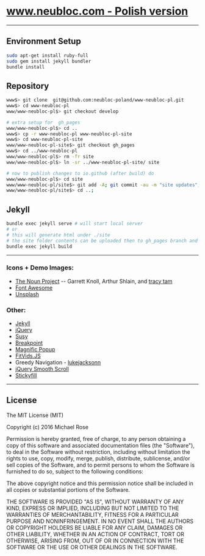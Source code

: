 # [www.neubloc.com - Polish version](https://neubloc.github.io/www-neubloc-pl/)

---
## Environment Setup

```sh
sudo apt-get install ruby-full
sudo gem install jekyll bundler
bundle install

```

## Repository

```sh
www$> git clone  git@github.com:neubloc-poland/www-neubloc-pl.git
www$> cd www-neubloc-pl
www/www-neubloc-pl$> git checkout develop 

# extra setup for  gh_pages
www/www-neubloc-pl$> cd ..
www$> cp -r www-neubloc-pl www-neubloc-pl-site
www$> cd www-neubloc-pl-site
www/www-neubloc-pl-site$> git checkout gh_pages
www$> cd ../www-neubloc-pl
www/www-neubloc-pl$> rm -fr site
www/www-neubloc-pl$> ln -sr ../www-neubloc-pl-site/ site

# now to publish changes to io.github (after build) do
www/www-neubloc-pl$> cd site
www/www-neubloc-pl/site$> git add -A; git commit -au -m "site updates"; git push ; 
www/www-neubloc-pl/site$> cd ..;

```

## Jekyll
```sh
bundle exec jekyll serve # will start local server 
# or
# this will generate html under ./site 
# the site folder contents can be uploaded then to gh_pages branch and tested on github pages service
bundle exec jekyll build 
```
---


### Icons + Demo Images:

- [The Noun Project](https://thenounproject.com) -- Garrett Knoll, Arthur Shlain, and [tracy tam](https://thenounproject.com/tracytam)
- [Font Awesome](http://fortawesome.github.io/Font-Awesome/)
- [Unsplash](https://unsplash.com/)

### Other:

- [Jekyll](http://jekyllrb.com/)
- [jQuery](http://jquery.com/)
- [Susy](http://susy.oddbird.net/)
- [Breakpoint](http://breakpoint-sass.com/)
- [Magnific Popup](http://dimsemenov.com/plugins/magnific-popup/)
- [FitVids.JS](http://fitvidsjs.com/)
- Greedy Navigation - [lukejacksonn](http://codepen.io/lukejacksonn/pen/PwmwWV)
- [jQuery Smooth Scroll](https://github.com/kswedberg/jquery-smooth-scroll)
- [Stickyfill](https://github.com/wilddeer/stickyfill)

---

## License

The MIT License (MIT)

Copyright (c) 2016 Michael Rose

Permission is hereby granted, free of charge, to any person obtaining a copy
of this software and associated documentation files (the "Software"), to deal
in the Software without restriction, including without limitation the rights
to use, copy, modify, merge, publish, distribute, sublicense, and/or sell
copies of the Software, and to permit persons to whom the Software is
furnished to do so, subject to the following conditions:

The above copyright notice and this permission notice shall be included in all
copies or substantial portions of the Software.

THE SOFTWARE IS PROVIDED "AS IS", WITHOUT WARRANTY OF ANY KIND, EXPRESS OR
IMPLIED, INCLUDING BUT NOT LIMITED TO THE WARRANTIES OF MERCHANTABILITY,
FITNESS FOR A PARTICULAR PURPOSE AND NONINFRINGEMENT. IN NO EVENT SHALL THE
AUTHORS OR COPYRIGHT HOLDERS BE LIABLE FOR ANY CLAIM, DAMAGES OR OTHER
LIABILITY, WHETHER IN AN ACTION OF CONTRACT, TORT OR OTHERWISE, ARISING FROM,
OUT OF OR IN CONNECTION WITH THE SOFTWARE OR THE USE OR OTHER DEALINGS IN THE
SOFTWARE.
